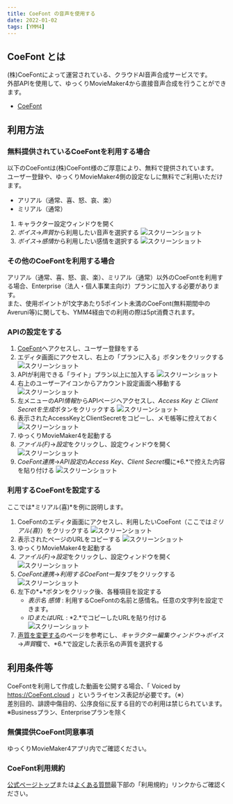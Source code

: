 ```yaml
---
title: CoeFont の音声を使用する
date: 2022-01-02
tags: [YMM4]
---
```

## CoeFont とは
(株)CoeFontによって運営されている、クラウドAI音声合成サービスです。  
外部APIを使用して、ゆっくりMovieMaker4から直接音声合成を行うことができます。
- [CoeFont](https://coefont.cloud/)

## 利用方法
### 無料提供されているCoeFontを利用する場合
以下のCoeFontは(株)CoeFont様のご厚意により、無料で提供されています。  
ユーザー登録や、ゆっくりMovieMaker4側の設定なしに無料でご利用いただけます。
- アリアル（通常、喜、怒、哀、楽）
- ミリアル（通常）
1. キャラクター設定ウィンドウを開く
1. *ボイス*→*声質*から利用したい音声を選択する
![スクリーンショット](CoeFontを利用する_4051.png)
1. *ボイス*→*感情*から利用したい感情を選択する
![スクリーンショット](CoeFontを利用する_4227.png)

### その他のCoeFontを利用する場合
アリアル（通常、喜、怒、哀、楽）、ミリアル（通常）以外のCoeFontを利用する場合、Enterprise（法人・個人事業主向け）プランに加入する必要があります。  
また、使用ポイントが1文字あたり5ポイント未満のCoeFont(無料期間中のAveruni等)に関しても、YMM4経由での利用の際は5pt消費されます。

### APIの設定をする
1. [CoeFont](https://coefont.cloud/)へアクセスし、ユーザー登録をする
1. エディタ画面にアクセスし、右上の「プランに入る」ボタンをクリックする
![スクリーンショット](CoeFontを利用する_5142.png)
1. APIが利用できる「ライト」プラン以上に加入する
![スクリーンショット](CoeFontを利用する_5544.png)
1. 右上のユーザーアイコンからアカウント設定画面へ移動する
![スクリーンショット](CoeFontを利用する_0130.png)
1. 左メニューの*API情報*からAPIページへアクセスし、*Access Key と Client Secretを生成*ボタンをクリックする
![スクリーンショット](CoeFontを利用する_4723.png)
1. 表示されたAccessKeyとClientSecretをコピーし、メモ帳等に控えておく
![スクリーンショット](CoeFontを利用する_0840.png)
1. ゆっくりMovieMaker4を起動する
1. *ファイル(F)*→*設定*をクリックし、設定ウィンドウを開く
![スクリーンショット](CoeFontを利用する_1012.png)
1. *CoeFont連携*→*API設定*の*Access Key*、*Client Secret*欄に*6.*で控えた内容を貼り付ける
![スクリーンショット](CoeFontを利用する_4508.png)

### 利用するCoeFontを設定する
ここでは*ミリアル(喜)*を例に説明します。
1. CoeFontのエディタ画面にアクセスし、利用したいCoeFont（ここでは*ミリアル(喜)*）をクリックする
![スクリーンショット](CoeFontを利用する_2131.png)
1. 表示されたページのURLをコピーする
![スクリーンショット](CoeFontを利用する_5517.png)
1. ゆっくりMovieMaker4を起動する
1. *ファイル(F)*→*設定*をクリックし、設定ウィンドウを開く
![スクリーンショット](CoeFontを利用する_1012.png)
1. *CoeFont連携*→*利用するCoeFont一覧*タブをクリックする
![スクリーンショット](CoeFontを利用する_5519.png)
1. 左下の*+*ボタンをクリック後、各種項目を設定する
   - *表示名* *感情* : 利用するCoeFontの名前と感情名。任意の文字列を設定できます。
   - *IDまたはURL* : *2.*でコピーしたURLを貼り付ける
![スクリーンショット](CoeFontを利用する_4945.png)
1. [声質を変更する](./%E5%A3%B0%E8%B3%AA%E3%82%92%E5%A4%89%E6%9B%B4%E3%81%99%E3%82%8B.md)のページを参考にし、*キャラクター編集ウィンドウ*→*ボイス*→*声質*欄で、*6.*で設定した表示名の声質を選択する

## 利用条件等
CoeFontを利用して作成した動画を公開する場合、「 Voiced by https://CoeFont.cloud 」というライセンス表記が必要です。（※）  
差別目的、誹謗中傷目的、公序良俗に反する目的での利用は禁じられています。  
※Businessプラン、Enterpriseプランを除く

### 無償提供CoeFont同意事項
ゆっくりMovieMaker4アプリ内でご確認ください。
### CoeFont利用規約
[公式ページトップ](https://coefont.cloud/)または[よくある質問](https://coefont.cloud/faq)最下部の「利用規約」リンクからご確認ください。
